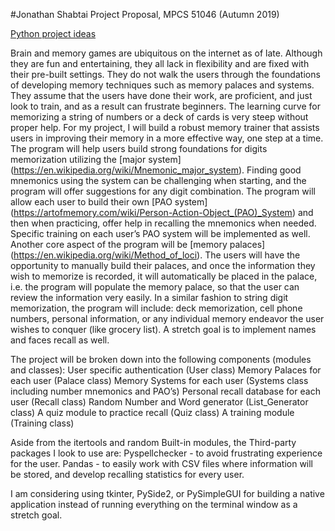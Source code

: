 #Jonathan Shabtai Project Proposal, MPCS 51046 (Autumn 2019)

[Python project ideas](https://realpython.com/intermediate-python-project-ideas/)

Brain and memory games are ubiquitous on the internet as of late. Although they are fun and entertaining, they all lack in flexibility and are fixed with their pre-built settings. They do not walk the users through the foundations of developing memory techniques such as memory palaces and systems. They assume that the users have done their work, are proficient, and just look to train, and as a result can frustrate beginners. The learning curve for memorizing a string of numbers or a deck of cards is very steep without proper help.
For my project, I will build a robust memory trainer that assists users in improving their memory in a more effective way, one step at a time. The program will help users build strong foundations for digits memorization utilizing the [major system] (https://en.wikipedia.org/wiki/Mnemonic_major_system). Finding good mnemonics using the system can be challenging when starting, and the program will offer suggestions for any digit combination. The program will allow each user to build their own [PAO system] (https://artofmemory.com/wiki/Person-Action-Object_(PAO)_System) and then when practicing, offer help in recalling the mnemonics when needed. Specific training on each user’s PAO system will be implemented as well. Another core aspect of the program will be [memory palaces] (https://en.wikipedia.org/wiki/Method_of_loci). The users will have the opportunity to manually build their palaces, and once the information they wish to memorize is recorded, it will automatically be placed in the palace, i.e. the program will populate the memory palace, so that the user can review the information very easily.
In a similar fashion to string digit memorization, the program will include: deck memorization, cell phone numbers, personal information, or any individual memory endeavor the user wishes to conquer (like grocery list). A stretch goal is to implement names and faces recall as well.

The project will be broken down into the following components (modules and classes):
User specific authentication (User class)
Memory Palaces for each user (Palace class)
Memory Systems for each user (Systems class including number mnemonics and PAO’s)
Personal recall database for each user (Recall class)
Random Number and Word generator (List_Generator class)
A quiz module to practice recall (Quiz class)
A training module (Training class)

Aside from the itertools and random Built-in modules, the Third-party packages I look to use are:
Pyspellchecker - to avoid frustrating experience for the user.
Pandas - to easily work with CSV files where information will be stored, and develop recalling statistics for every user.

I am considering using tkinter, PySide2, or PySimpleGUI for building a native application instead of running everything on the terminal window as a stretch goal.
